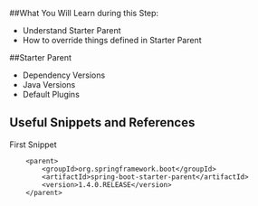 ##What You Will Learn during this Step:
- Understand Starter Parent
- How to override things defined in Starter Parent

##Starter Parent
- Dependency Versions
- Java Versions
- Default Plugins

## Useful Snippets and References
First Snippet
```
    <parent>
        <groupId>org.springframework.boot</groupId>
        <artifactId>spring-boot-starter-parent</artifactId>
        <version>1.4.0.RELEASE</version>
    </parent>
```
